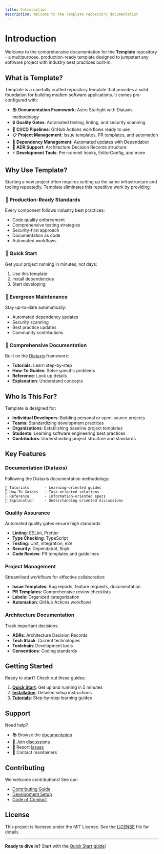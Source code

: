 ```yaml
---
title: Introduction
description: Welcome to the Template repository documentation
---
```


# Introduction

Welcome to the comprehensive documentation for the **Template** repository - a multipurpose, production-ready template designed to jumpstart any software project with industry best practices built-in.

## What is Template?

Template is a carefully crafted repository template that provides a solid foundation for building modern software applications. It comes pre-configured with:

- 📚 **Documentation Framework**: Astro Starlight with Diataxis methodology
- 🔒 **Quality Gates**: Automated testing, linting, and security scanning
- 🤖 **CI/CD Pipelines**: GitHub Actions workflows ready to use
- 📋 **Project Management**: Issue templates, PR templates, and automation
- 🔄 **Dependency Management**: Automated updates with Dependabot
- 📝 **ADR Support**: Architecture Decision Records structure
- ⚡ **Development Tools**: Pre-commit hooks, EditorConfig, and more

## Why Use Template?

Starting a new project often requires setting up the same infrastructure and tooling repeatedly. Template eliminates this repetitive work by providing:

### 🎯 Production-Ready Standards

Every component follows industry best practices:
- Code quality enforcement
- Comprehensive testing strategies
- Security-first approach
- Documentation as code
- Automated workflows

### 🚀 Quick Start

Get your project running in minutes, not days:
1. Use this template
2. Install dependencies
3. Start developing

### 🔄 Evergreen Maintenance

Stay up-to-date automatically:
- Automated dependency updates
- Security scanning
- Best practice updates
- Community contributions

### 📖 Comprehensive Documentation

Built on the [Diataxis](https://diataxis.fr/) framework:
- **Tutorials**: Learn step-by-step
- **How-To Guides**: Solve specific problems
- **Reference**: Look up details
- **Explanation**: Understand concepts

## Who Is This For?

Template is designed for:

- **Individual Developers**: Building personal or open-source projects
- **Teams**: Standardizing development practices
- **Organizations**: Establishing baseline project templates
- **Students**: Learning software engineering best practices
- **Contributors**: Understanding project structure and standards

## Key Features

### Documentation (Diataxis)

Following the Diataxis documentation methodology:

```
📘 Tutorials       - Learning-oriented guides
📗 How-To Guides   - Task-oriented solutions
📙 Reference       - Information-oriented specs
📕 Explanation     - Understanding-oriented discussions
```

### Quality Assurance

Automated quality gates ensure high standards:

- **Linting**: ESLint, Prettier
- **Type Checking**: TypeScript
- **Testing**: Unit, integration, e2e
- **Security**: Dependabot, Snyk
- **Code Review**: PR templates and guidelines

### Project Management

Streamlined workflows for effective collaboration:

- **Issue Templates**: Bug reports, feature requests, documentation
- **PR Templates**: Comprehensive review checklists
- **Labels**: Organized categorization
- **Automation**: GitHub Actions workflows

### Architecture Documentation

Track important decisions:

- **ADRs**: Architecture Decision Records
- **Tech Stack**: Current technologies
- **Toolchain**: Development tools
- **Conventions**: Coding standards

## Getting Started

Ready to start? Check out these guides:

1. **[Quick Start](../quick-start/)**: Get up and running in 5 minutes
2. **[Installation](../installation/)**: Detailed setup instructions
3. **[Tutorials](../../tutorials/)**: Step-by-step learning guides

## Support

Need help?

- 📚 Browse the [documentation](/)
- 💬 Join [discussions](https://github.com/IAmJonoBo/Template/discussions)
- 🐛 Report [issues](https://github.com/IAmJonoBo/Template/issues)
- 📧 Contact maintainers

## Contributing

We welcome contributions! See our:

- [Contributing Guide](../../contributing/how-to-contribute/)
- [Development Setup](../../contributing/development-setup/)
- [Code of Conduct](https://github.com/IAmJonoBo/Template/blob/main/.github/CODE_OF_CONDUCT.md)

## License

This project is licensed under the MIT License. See the [LICENSE](https://github.com/IAmJonoBo/Template/blob/main/LICENSE) file for details.

---

**Ready to dive in?** Start with the [Quick Start guide](../quick-start/)!

